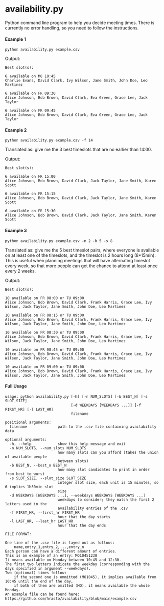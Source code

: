 # availability.py
Python command line program to help you decide meeting times. 
There is currently no error handling, so you need to follow the instructions.

#### Example 1
```
python availability.py example.csv
```
Output: 
```
Best slot(s):

6 available on MO 10:45
Charlie Evans, David Clark, Ivy Wilson, Jane Smith, John Doe, Leo Martinez

6 available on FR 09:30
Alice Johnson, Bob Brown, David Clark, Eva Green, Grace Lee, Jack Taylor

6 available on FR 09:45
Alice Johnson, Bob Brown, David Clark, Eva Green, Grace Lee, Jack Taylor

```

#### Example 2
```
python availability.py example.csv -f 14
```
Translated as: give me the 3 best timeslots that are no earlier than 14:00. 

Output: 
```
Best slot(s):

6 available on FR 15:00
Alice Johnson, Bob Brown, David Clark, Jack Taylor, Jane Smith, Karen Scott

6 available on FR 15:15
Alice Johnson, Bob Brown, David Clark, Jack Taylor, Jane Smith, Karen Scott

6 available on FR 15:30
Alice Johnson, Bob Brown, David Clark, Jack Taylor, Jane Smith, Karen Scott
```

#### Example 3
```
python availability.py example.csv -n 2 -b 5 -s 8
```
Translated as: give me the 5 best timeslot pairs, where everyone is available on at least one of the timeslots, and the timeslot is 2 hours long (8*15min). This is useful when planning meetings that will have alternating timeslot every week, so that more people can get the chance to attend at least once every 2 weeks.

Output: 
```
Best slot(s):

10 available on FR 08:00 or TU 09:00
Alice Johnson, Bob Brown, David Clark, Frank Harris, Grace Lee, Ivy Wilson, Jack Taylor, Jane Smith, John Doe, Leo Martinez

10 available on FR 08:15 or TU 09:00
Alice Johnson, Bob Brown, David Clark, Frank Harris, Grace Lee, Ivy Wilson, Jack Taylor, Jane Smith, John Doe, Leo Martinez

10 available on FR 08:30 or TU 09:00
Alice Johnson, Bob Brown, David Clark, Frank Harris, Grace Lee, Ivy Wilson, Jack Taylor, Jane Smith, John Doe, Leo Martinez

10 available on FR 08:45 or TU 09:00
Alice Johnson, Bob Brown, David Clark, Frank Harris, Grace Lee, Ivy Wilson, Jack Taylor, Jane Smith, John Doe, Leo Martinez

10 available on FR 09:00 or TU 09:00
Alice Johnson, Bob Brown, David Clark, Frank Harris, Grace Lee, Ivy Wilson, Jack Taylor, Jane Smith, John Doe, Leo Martinez

```

#### Full Usage


```
usage: python availability.py [-h] [-n NUM_SLOTS] [-b BEST_N] [-s SLOT_SIZE]
                              [-d WEEKDAYS [WEEKDAYS ...]] [-f FIRST_HR] [-l LAST_HR]
                              filename

positional arguments:
  filename              path to the .csv file containing availability data

optional arguments:
  -h, --help            show this help message and exit
  -n NUM_SLOTS, --num_slots NUM_SLOTS
                        how many slots can you afford (takes the union of available people
                        between slots)
  -b BEST_N, --best_n BEST_N
                        how many slot candidates to print in order from best to worst
  -s SLOT_SIZE, --slot_size SLOT_SIZE
                        integer slot size, each unit is 15 minutes, so 6 implies 1h30min slot
                        size
  -d WEEKDAYS [WEEKDAYS ...], --weekdays WEEKDAYS [WEEKDAYS ...]
                        weekdays to consider; they match the first 2 letters used in the
                        availability entries of the .csv
  -f FIRST_HR, --first_hr FIRST_HR
                        hour that the day starts
  -l LAST_HR, --last_hr LAST_HR
                        hour that the day ends

FILE FORMAT:

One line of the .csv file is layed out as follows:
    name,entry_1,entry_2,...,entry_n
Each person can have a different amount of entries.
This is an example of an entry: MO10451230
It means available on Monday between 10:45 and 12:30. 
The first two letters indicate the weekday (corresponding with the days specified in argument --weekdays).
Two (optional) times follow:
    if the second one is ommitted (MO1045), it implies available from 10:45 until the end of the day,
    if both of them are omitted (MO), it means available the whole Monday.
An example file can be found here: https://github.com/hrasto/availability/blob/main/example.csv
```

